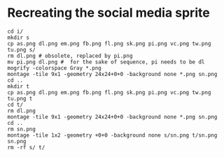 # Recreating the social media sprite

    cd i/
    mkdir s
    cp as.png dl.png em.png fb.png fl.png sk.png pi.png vc.png tw.png tu.png s/
    rm dl.png # obsolete, replaced by pi.png
    mv pi.png dl.png #  for the sake of sequence, pi needs to be dl
    mogrify -colorspace Gray *.png
    montage -tile 9x1 -geometry 24x24+0+0 -background none *.png sn.png
    cd ..
    mkdir t
    cp as.png dl.png em.png fb.png fl.png sk.png pi.png vc.png tw.png tu.png t
    cd t/
    rm dl.png
    montage -tile 9x1 -geometry 24x24+0+0 -background none *.png sn.png
    cd ..
    rm sn.png
    montage -tile 1x2 -geometry +0+0 -background none s/sn.png t/sn.png sn.png
    rm -rf s/ t/